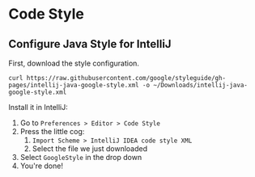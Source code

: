 # Code Style

## Configure Java Style for IntelliJ

First, download the style configuration.

```text
curl https://raw.githubusercontent.com/google/styleguide/gh-pages/intellij-java-google-style.xml -o ~/Downloads/intellij-java-google-style.xml
```

Install it in IntelliJ:

1. Go to `Preferences > Editor > Code Style`
2. Press the little cog:
    1. `Import Scheme > IntelliJ IDEA code style XML`
    2. Select the file we just downloaded
3. Select `GoogleStyle` in the drop down
4. You're done!
